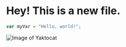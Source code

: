 # Hey! This is a new file.


``` javascript
var myVar = "Hello, world!";
```

![Image of Yaktocat](https://octodex.github.com/images/yaktocat.png)

